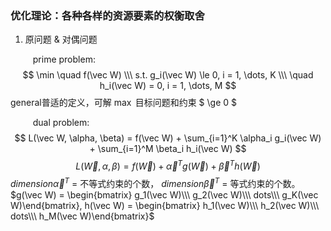 ### 优化理论：各种各样的资源要素的权衡取舍
1. 原问题 & 对偶问题

$\qquad$ prime problem:
$$ \min \quad f(\vec W) \\\ s.t. g_i(\vec W) \le 0, i = 1, \dots, K  \\\ \quad h_i(\vec W) = 0, i = 1, \dots, M $$
general普适的定义，可解 $\max$ 目标问题和约束 $ \ge 0 $

$\qquad$ dual problem: 
$$ L(\vec W, \alpha, \beta) = f(\vec W) + \sum_{i=1}^K \alpha_i g_i(\vec W) + \sum_{i=1}^M \beta_i h_i(\vec W) $$
$$ L(\vec W, \alpha, \beta) = f(\vec W) + \vec \alpha^T g(\vec W) + \vec \beta^T h(\vec W) $$
$dimension\vec \alpha^T$ = 不等式约束的个数， $dimension\vec \beta^T$ = 等式约束的个数。
$g(\vec W) = \begin{bmatrix} g_1(\vec W)\\\ g_2(\vec W)\\\ dots\\\ g_K(\vec W)\end{bmatrix}, h(\vec W) = \begin{bmatrix} h_1(\vec W)\\\ h_2(\vec W)\\\ dots\\\ h_M(\vec W)\end{bmatrix}$
